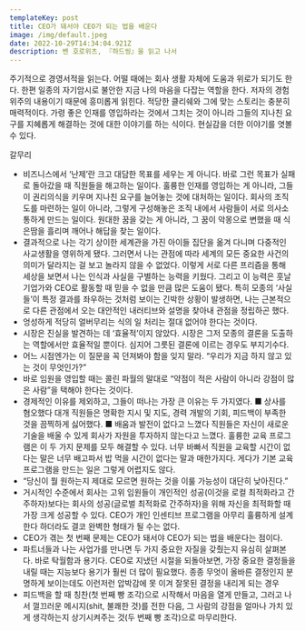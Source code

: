 ```yaml
---
templateKey: post
title: CEO가 돼서야 CEO가 되는 법을 배운다
image: /img/default.jpeg
date: 2022-10-29T14:34:04.921Z
description: 벤 호로위츠, 『하드씽』을 읽고 나서
---
```

주기적으로 경영서적을 읽는다. 어떨 때에는 회사 생활 자체에 도움과 위로가 되기도 한다. 한편 일종의 자기암시로 불안한 지금 나의 마음을 다잡는 역할을 한다. 저자의 경험 위주의 내용이기 때문에 흥미롭게 읽힌다. 적당한 클리쉐와 그에 맞는 스토리는 충분히 매력적이다. 가령 좋은 인재를 영입하라는 것에서 그치는 것이 아니라 그들의 지나친 요구를 지혜롭게 해결하는 것에 대한 이야기를 하는 식이다. 현실감을 더한 이야기를 엿볼 수 있다.

갈무리

* 비즈니스에서 ‘난제’란 크고 대담한 목표를 세우는 게 아니다. 바로 그런 목표가 실패로 돌아갔을 때 직원들을 해고하는 일이다. 훌륭한 인재를 영입하는 게 아니라, 그들이 권리의식을 키우며 지나친 요구를 늘어놓는 것에 대처하는 일이다. 회사의 조직도를 마련하는 일이 아니라, 그렇게 구성해놓은 조직 내에서 사람들이 서로 의사소통하게 만드는 일이다. 원대한 꿈을 갖는 게 아니라, 그 꿈이 악몽으로 변했을 때 식은땀을 흘리며 깨어나 해답을 찾는 일이다.
* 결과적으로 나는 각기 상이한 세계관을 가진 아이들 집단을 옮겨 다니며 다중적인 사교생활을 영위하게 됐다. 그러면서 나는 관점에 따라 세계의 모든 중요한 사건의 의미가 달라지는 걸 보고 놀라지 않을 수 없었다. 이렇게 서로 다른 프리즘을 통해 세상을 보면서 나는 인식과 사실을 구별하는 능력을 키웠다. 그리고 이 능력은 훗날 기업가와 CEO로 활동할 때 믿을 수 없을 만큼 많은 도움이 됐다. 특히 모종의 ‘사실들’이 특정 결과를 좌우하는 것처럼 보이는 긴박한 상황이 발생하면, 나는 근본적으로 다른 관점에서 오는 대안적인 내러티브와 설명을 찾아내 관점을 정립하곤 했다.
* 엉성하게 적당히 얼버무리는 식의 일 처리는 절대 없어야 한다는 것이다.
* 시장은 진실을 발견하는 데 ‘효율적’이지 않았다. 시장은 그저 모종의 결론을 도출하는 역할에서만 효율적일 뿐이다. 심지어 그릇된 결론에 이르는 경우도 부지기수다.
* 어느 시점엔가는 이 질문을 꼭 던져봐야 함을 잊지 말라. “우리가 지금 하지 않고 있는 것이 무엇인가?”
* 바로 임원을 영입할 때는 콜린 파월의 말대로 “약점이 적은 사람이 아니라 강점이 많은 사람”을 택해야 한다는 것이다.
* 경제적인 이유를 제외하고, 그들이 떠나는 가장 큰 이유는 두 가지였다. ■ 상사를 혐오했다 대개 직원들은 명확한 지시 및 지도, 경력 개발의 기회, 피드백이 부족한 것을 끔찍하게 싫어했다. ■ 배움과 발전이 없다고 느꼈다 직원들은 자신이 새로운 기술을 배울 수 있게 회사가 자원을 투자하지 않는다고 느꼈다. 훌륭한 교육 프로그램은 이 두 가지 문제를 모두 해결할 수 있다. 너무 바빠서 직원을 교육할 시간이 없다는 말은 너무 배고파서 밥 먹을 시간이 없다는 말과 매한가지다. 게다가 기본 교육 프로그램을 만드는 일은 그렇게 어렵지도 않다.
* “당신이 뭘 원하는지 제대로 모르면 원하는 것을 이룰 가능성이 대단히 낮아진다.”
* 거시적인 수준에서 회사는 고위 임원들이 개인적인 성공(이것을 로컬 최적화라고 간주하자)보다는 회사의 성공(글로벌 최적화로 간주하자)을 위해 자신을 최적화할 때 가장 크게 성공할 수 있다. CEO가 개인 인센티브 프로그램을 아무리 훌륭하게 설계한다 하더라도 결코 완벽한 형태가 될 수는 없다.
* CEO가 겪는 첫 번째 문제는 CEO가 돼서야 CEO가 되는 법을 배운다는 점이다.
* 파트너들과 나는 사업가를 만나면 두 가지 중요한 자질을 갖췄는지 유심히 살펴본다. 바로 탁월함과 용기다. CEO로 지냈던 시절을 되돌아보면, 가장 중요한 결정들을 내릴 때는 지능보다 용기가 훨씬 더 많이 필요했다. 종종 무엇이 올바른 결정인지 분명하게 보이는데도 이런저런 압박감에 못 이겨 잘못된 결정을 내리게 되는 경우
* 피드백을 할 때 칭찬(첫 번째 빵 조각)으로 시작해서 마음을 열게 만들고, 그러고 나서 껄끄러운 메시지(shit, 불쾌한 것)를 전한 다음, 그 사람의 강점을 얼마나 가치 있게 생각하는지 상기시켜주는 것(두 번째 빵 조각)으로 마무리한다.